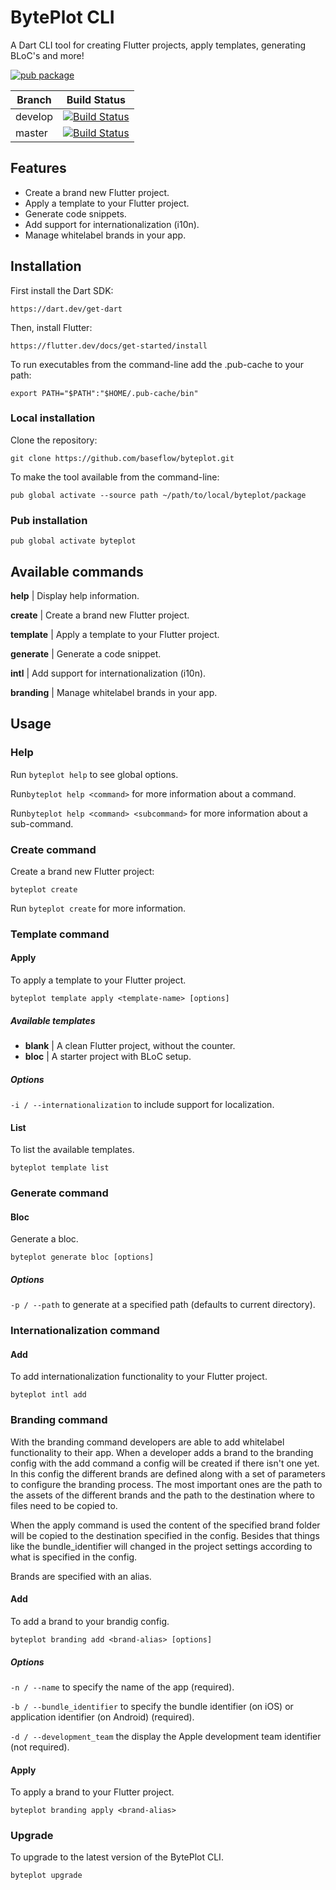 # BytePlot CLI

A Dart CLI tool for creating Flutter projects, apply templates, generating BLoC's and more!

[![pub package](https://img.shields.io/pub/v/byteplot.svg)](https://pub.dartlang.org/packages/byteplot)

Branch  | Build Status 
------- | ------------
develop | [![Build Status](https://app.bitrise.io/app/3f5ff86dcc5b09d3/status.svg?token=91WsEOLzokaYY7UAdpVh5A&branch=develop)](https://app.bitrise.io/app/3f5ff86dcc5b09d3)
master  | [![Build Status](https://app.bitrise.io/app/3f5ff86dcc5b09d3/status.svg?token=91WsEOLzokaYY7UAdpVh5A&branch=master)](https://app.bitrise.io/app/3f5ff86dcc5b09d3)

## Features

- Create a brand new Flutter project.
- Apply a template to your Flutter project.
- Generate code snippets.
- Add support for internationalization (i10n).
- Manage whitelabel brands in your app.

## Installation

First install the Dart SDK:

`https://dart.dev/get-dart`

Then, install Flutter:

`https://flutter.dev/docs/get-started/install`

To run executables from the command-line add the .pub-cache to your path:

`export PATH="$PATH":"$HOME/.pub-cache/bin"`

### Local installation

Clone the repository:

`git clone https://github.com/baseflow/byteplot.git`

To make the tool available from the command-line:

`pub global activate --source path ~/path/to/local/byteplot/package`

### Pub installation

`pub global activate byteplot`

## Available commands

**help** | Display help information.

**create** | Create a brand new Flutter project.

**template** | Apply a template to your Flutter project.

**generate** | Generate a code snippet.

**intl** | Add support for internationalization (i10n).

**branding** | Manage whitelabel brands in your app.

## Usage

### Help

Run `byteplot help` to see global options.

Run`byteplot help <command>` for more information about a command.

Run`byteplot help <command> <subcommand>` for more information about a sub-command.

### Create command

Create a brand new Flutter project:

`byteplot create`

Run `byteplot create` for more information.

### Template command

#### Apply

To apply a template to your Flutter project.

`byteplot template apply <template-name> [options]`

##### Available templates

- **blank** | A clean Flutter project, without the counter.
- **bloc**  | A starter project with BLoC setup.

##### Options

`-i / --internationalization` to include support for localization.

#### List

To list the available templates.

`byteplot template list`

### Generate command

#### Bloc

Generate a bloc.

`byteplot generate bloc [options]`

##### Options

`-p / --path` to generate at a specified path (defaults to current directory).

### Internationalization command

#### Add

To add internationalization functionality to your Flutter project.

`byteplot intl add`

### Branding command

With the branding command developers are able to add whitelabel functionality to their app. When a developer adds a brand to the branding config with the add command a config will be created if there isn't one yet. In this config the different brands are defined along with a set of parameters to configure the branding process. The most important ones are the path to the assets of the different brands and the path to the destination where to files need to be copied to.

When the apply command is used the content of the specified brand folder will be copied to the destination specified in the config. Besides that things like the bundle_identifier will changed in the project settings according to what is specified in the config.

Brands are specified with an alias.

#### Add

To add a brand to your brandig config.

`byteplot branding add <brand-alias> [options]`

##### Options

`-n / --name` to specify the name of the app (required).

`-b / --bundle_identifier` to specify the bundle identifier (on iOS) or application identifier (on Android) (required).

`-d / --development_team` the display the Apple development team identifier (not required).

#### Apply

To apply a brand to your Flutter project.

`byteplot branding apply <brand-alias>`

### Upgrade

To upgrade to the latest version of the BytePlot CLI.

`byteplot upgrade`